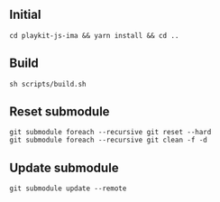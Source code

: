 ## Initial

```
cd playkit-js-ima && yarn install && cd ..
```

## Build

```
sh scripts/build.sh
```

## Reset submodule

````
git submodule foreach --recursive git reset --hard
git submodule foreach --recursive git clean -f -d
````

## Update submodule

```
git submodule update --remote
```
